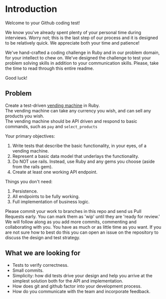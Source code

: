 # Introduction

Welcome to your Github coding test!

We know you've already spent plenty of your personal time during
interviews. Worry not; this is the last step of our process and it is
designed to be relatively quick. We appreciate both your time and patience!

We've hand-crafted a coding challenge in Ruby and in our problem domain, for your intellect to
chew on. We've designed the challenge to test your problem solving skills in addition to your communication skills.
Please, take the time to read through this entire readme.  

Good luck!

## Problem

Create a test-driven [vending machine](https://en.wikipedia.org/wiki/Vending_machine) in Ruby.  
The vending machine can take any currency you wish, and can sell any products you wish.  
The vending machine should be API driven and respond to basic commands, such as `pay` and `select_products` 

Your primary objectives:

1. Write tests that describe the basic functionality, in your eyes, of a vending machine.
2. Represent a basic data model that underlays the functionality.
3. Do NOT use rails.  Instead, use Ruby and any gems you choose (aside from the rails gem).
4. Create at least one working API endpoint.

Things you don't need:

1. Persistence.
2. All endpoints to be fully working.
3. Full implementation of business logic.


Please commit your work to branches in this repo and send us Pull Requests early. You can mark them as 'wip' until they are 'ready for review.'
We will follow along as you add more commits, commenting and collaborating with you. You have as much or as little time as you want. If you are not sure how to best do this you can open an issue on the repository to discuss the design and test strategy.

## What we are looking for

* Tests to verify correctness.
* Small commits.
* Simplicity: how did tests drive your design and help you arrive at the simplest solution both for the API and implementation.
* How does git and github factor into your development process.
* How do you communicate with the team and incorporate feedback.
